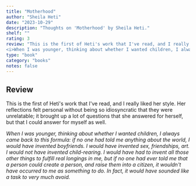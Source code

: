 ```yaml
---
title: "Motherhood"
author: "Sheila Heti"
date: "2023-10-29"
description: "Thoughts on 'Motherhood' by Sheila Heti."
shelf: ""
rating: 3
review: "This is the first of Heti's work that I've read, and I really liked her style. Her reflections felt personal without being so idiosyncratic that they were unrelatable; it brought up a lot of questions that she answered for herself, but that I could answer for myself as well.<br/><br/>
<i>When I was younger, thinking about whether I wanted children, I always came back to this formula: if no one had told me anything about the world, I would have invented boyfriends. I would have invented sex, friendships, art. I would not have invented child-rearing. I would have had to invent all those other things to fulfill real longings in me, but if no one had ever told me that a person could create a person, and raise them into a citizen, it wouldn't have occurred to me as something to do. In fact, it would have sounded like a task to very much avoid.</i>"
type: "book"
category: "books"
notes: false
---
```


## Review

This is the first of Heti's work that I've read, and I really liked her style. Her reflections felt personal without being so idiosyncratic that they were unrelatable; it brought up a lot of questions that she answered for herself, but that I could answer for myself as well.

_When I was younger, thinking about whether I wanted children, I always came back to this formula: if no one had told me anything about the world, I would have invented boyfriends. I would have invented sex, friendships, art. I would not have invented child-rearing. I would have had to invent all those other things to fulfill real longings in me, but if no one had ever told me that a person could create a person, and raise them into a citizen, it wouldn't have occurred to me as something to do. In fact, it would have sounded like a task to very much avoid._
